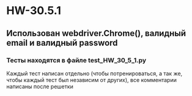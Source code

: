 # HW-30.5.1
## Использован webdriver.Chrome(), валидный email и валидный password
### Тесты находятся в файле test_HW_30_5_1.py
Каждый тест написан отдельно (чтобы потренироваться, а так же, чтобы каждый тест был независим от других), все комментарии написаны после решетки
